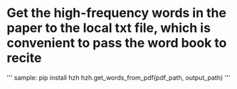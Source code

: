 # Get the high-frequency words in the paper to the local txt file, which is convenient to pass the word book to recite
'''
sample:
pip install hzh
hzh.get_words_from_pdf(pdf_path, output_path)
'''